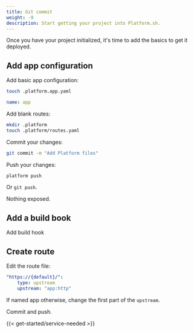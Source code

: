 ```yaml
---
title: Git commit
weight: -9
description: Start getting your project into Platform.sh.
---
```


Once you have your project initialized, it's time to add the basics to get it deployed.

## Add app configuration

Add basic app configuration:

```bash
touch .platform.app.yaml
```

```yaml {location=".platform.app.yaml"}
name: app

```

Add blank routes:

```bash
mkdir .platform
touch .platform/routes.yaml
```

Commit your changes:

```bash
git commit -m "Add Platform files"
```

Push your changes:

```bash
platform push
```

Or `git push`.

Nothing exposed.

<div class="build-needed">

## Add a build book

Add build hook

</div>

## Create route

Edit the route file:

```yaml {location=".platform/routes.yaml"}
"https://{default}/":
    type: upstream
    upstream: "app:http"
```

If named app otherwise, change the first part of the `upstream`.

Commit and push.

{{< get-started/service-needed >}}
